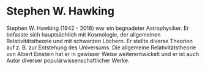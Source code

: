 # Stephen W. Hawking
Stephen W. Hawking (1942 - 2018) war ein begnadeter Astrophysiker. Er befasste sich hauptsächlich mit Kosmologie, der allgemeinen 
Relativitätstheorie und mit schwarzen Löchern. Er stellte diverse Theorien auf z. B. zur Entstehung des Universums. Die allgemeine 
Relativitätstheorie von Albert Einstein hat er in gewisser Weise weiterentwickelt und er ist auch Autor diverser populärwissenschaftlicher Werke.
